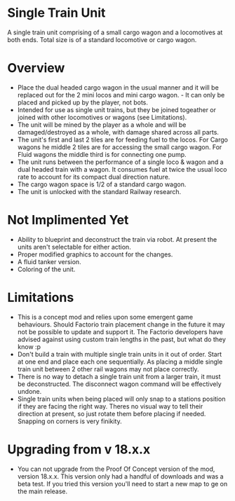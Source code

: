 # Single Train Unit

A single train unit comprising of a small cargo wagon and a locomotives at both ends. Total size is of a standard locomotive or cargo wagon.

Overview
============

- Place the dual headed cargo wagon in the usual manner and it will be replaced out for the 2 mini locos and mini cargo wagon. - It can only be placed and picked up by the player, not bots.
- Intended for use as single unit trains, but they be joined togeather or joined with other locomotives or wagons (see Limitations).
- The unit will be mined by the player as a whole and will be damaged/destroyed as a whole, with damage shared across all parts.
- The unit's first and last 2 tiles are for feeding fuel to the locos. For Cargo wagons he middle 2 tiles are for accessing the small cargo wagon. For Fluid wagons the middle third is for connecting one pump.
- The unit runs between the performance of a single loco & wagon and a dual headed train with a wagon. It consumes fuel at twice the usual loco rate to account for its compact dual direction nature.
- The cargo wagon space is 1/2 of a standard cargo wagon.
- The unit is unlocked with the standard Railway research.

Not Implimented Yet
================

- Ability to blueprint and deconstruct the train via robot. At present the units aren't selectable for either action.
- Proper modified graphics to account for the changes.
- A fluid tanker version.
- Coloring of the unit.

Limitations
================

- This is a concept mod and relies upon some emergent game behaviours. Should Factorio train placement change in the future it may not be possible to update and support it. The Factorio developers have advised against using custom train lengths in the past, but what do they know :p
- Don't build a train with multiple single train units in it out of order. Start at one end and place each one sequentially. As placing a middle single train unit between 2 other rail wagons may not place correctly.
- There is no way to detach a single train unit from a larger train, it must be deconstructed. The disconnect wagon command will be effectively undone.
- Single train units when being placed will only snap to a stations position if they are facing the right way. Theres no visual way to tell their direction at present, so just rotate them before placing if needed. Snapping on corners is very finikity.

Upgrading from v 18.x.x
========================

- You can not upgrade from the Proof Of Concept version of the mod, version 18.x.x. This version only had a handful of downloads and was a beta test. If you tried this version you'll need to start a new map to ge on the main release.